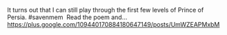 It turns out that I can still play through the first few levels of Prince of Persia. #savenmem   Read the poem and… https://plus.google.com/109440170884180647149/posts/UmWZEAPMxbM